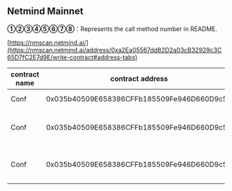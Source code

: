 ## Netmind Mainnet

**①②③④⑤⑥⑦⑧**：Represents the call method number in README.

[https://nmscan.netmind.ai/](https://nmscan.netmind.ai/address/0xa2Ea05567dd82D2a03cB32929c3C65D7fC2E7d9E/write-contract#address-tabs)

|contract name|contract address|Proposal ID|Operating Instructions|invoke methods|parameter invocation|
| --- | --- | --- |--- | --- |---|
|  Conf  |  0x035b40509E658386CFFb185509Fe946D660D9c5C |    | **⑥**Upgrade Contract  | updateProxyUpgradPropose  |   0x50062545638434d0cEF5B917014C0C4a2735C8BF |
|  Conf  |  0x035b40509E658386CFFb185509Fe946D660D9c5C  |   | **③**Set staking reward parameters | `file(bytes32 what, uint256 data)` |0x29ae81147374616b696e675f6177640000000000000000000000000000000000000000000000000000000000000000000000000000000000000000000000000000001388   |
|  Conf  |  0x035b40509E658386CFFb185509Fe946D660D9c5C  |   | **③**Set up liquidity reward parameters   | `file(bytes32 what, uint256 data)` |  0x29ae81146c69717569646974795f617764000000000000000000000000000000000000000000000000000000000000000000000000000000000000000000000000000bb8 |
